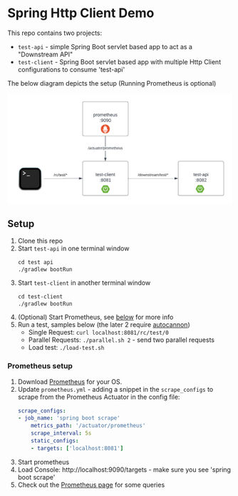 # Spring Http Client Demo

This repo contains two projects: 
* `test-api` - simple Spring Boot servlet based app to act as a "Downstream API"
* `test-client` - Spring Boot servlet based app with multiple Http Client configurations to consume 'test-api'

The below diagram depicts the setup (Running Prometheus is optional)

![Demo](Local-Demo.png)

## Setup

1. Clone this repo
2. Start `test-api` in one terminal window
   ```
   cd test api
   ./gradlew bootRun
   ```
3. Start `test-client` in another terminal window
   ```
   cd test-client
   ./gradlew bootRun
   ```
4. (Optional) Start Prometheus, see [below](#prometheus-setup) for more info
5. Run a test, samples below (the later 2 require [autocannon](https://github.com/mcollina/autocannon))
    * Single Request: `curl localhost:8081/rc/test/0`
    * Parallel Requests: `./parallel.sh 2` - send two parallel requests
    * Load test: `./load-test.sh`

### Prometheus setup

1. Download [Prometheus](https://prometheus.io/download/) for your OS. 
2. Update `prometheus.yml` - adding a snippet in the `scrape_configs` to scrape from the Prometheus Actuator in the config file:
    ```yaml
    scrape_configs:
    - job_name: 'spring boot scrape'
        metrics_path: '/actuator/prometheus'
        scrape_interval: 5s
        static_configs:
        - targets: ['localhost:8081']
    ```
3. Start prometheus
4. Load Console: http://localhost:9090/targets - make sure you see 'spring boot scrape'
5. Check out the [Prometheus page](Prometheus.md) for some queries